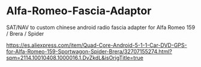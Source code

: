 # Alfa-Romeo-Fascia-Adaptor


SAT/NAV to custom chinese android radio fascia adapter for Alfa Romeo 159 / Brera / Spider

https://es.aliexpress.com/item/Quad-Core-Android-5-1-1-Car-DVD-GPS-for-Alfa-Romeo-159-Sportwagon-Spider-Brera/32707155274.html?spm=2114.10010408.1000016.1.DvZkdL&isOrigTitle=true
